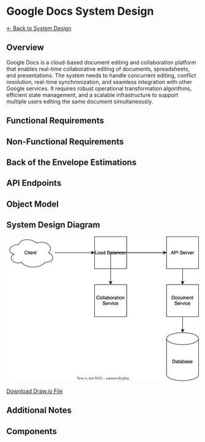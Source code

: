 # Google Docs System Design

[← Back to System Design](../system-design.md)

## Overview

Google Docs is a cloud-based document editing and collaboration platform that enables real-time collaborative editing of documents, spreadsheets, and presentations. The system needs to handle concurrent editing, conflict resolution, real-time synchronization, and seamless integration with other Google services. It requires robust operational transformation algorithms, efficient state management, and a scalable infrastructure to support multiple users editing the same document simultaneously.

## Functional Requirements

## Non-Functional Requirements

## Back of the Envelope Estimations

## API Endpoints

## Object Model

## System Design Diagram

![Google Docs System Design](google-docs.svg)

[Download Draw.io File](google-docs.drawio)

## Additional Notes

## Components
